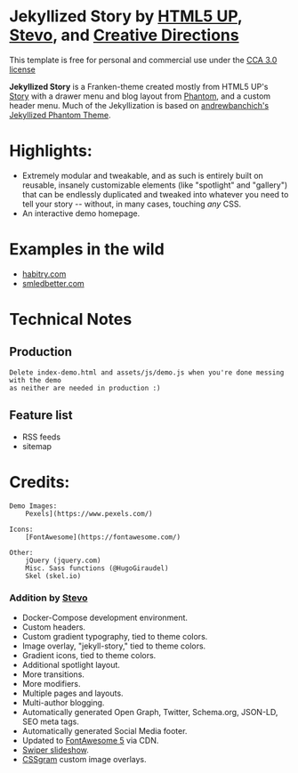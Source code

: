 # Jekyllized Story by [HTML5 UP](https://html5up.net/story), [Stevo](https://github.com/smledbetter), and [Creative Directions](https://creativedirections.work)
This template is free for personal and commercial use under the [CCA 3.0 license](LICENSE.md)

**Jekyllized Story** is a Franken-theme created mostly from HTML5 UP's [Story](https://html5up.net/story) with a drawer menu and blog layout from [Phantom](https://html5up.net/phantom), and a custom header menu. Much of the Jekyllization is based on [andrewbanchich's Jekyllized Phantom Theme](https://github.com/andrewbanchich/phantom-jekyll-theme).

# Highlights:
- Extremely modular and tweakable, and as such is entirely
built on reusable, insanely customizable elements (like "spotlight" and "gallery") that
can be endlessly duplicated and tweaked into whatever you need to tell your story --
without, in many cases, touching *any* CSS.
- An interactive demo homepage.


# Examples in the wild
- [habitry.com](https://habitry.com)
- [smledbetter.com](https://smledbetter.com)

# Technical Notes
## Production
	Delete index-demo.html and assets/js/demo.js when you're done messing with the demo
	as neither are needed in production :)
## Feature list
* RSS feeds
* sitemap


# Credits:

	Demo Images:
		Pexels](https://www.pexels.com/)

	Icons:
		[FontAwesome](https://fontawesome.com/)

	Other:
		jQuery (jquery.com)
		Misc. Sass functions (@HugoGiraudel)
		Skel (skel.io)

### Addition by [Stevo](https://github.com/smledbetter)
- Docker-Compose development environment.
- Custom headers.
- Custom gradient typography, tied to theme colors.
- Image overlay, "jekyll-story," tied to theme colors.
- Gradient icons, tied to theme colors.
- Additional spotlight layout.
- More transitions.
- More modifiers.
- Multiple pages and layouts.
- Multi-author blogging.
- Automatically generated Open Graph, Twitter, Schema.org, JSON-LD, SEO meta tags.
- Automatically generated Social Media footer.
- Updated to [FontAwesome 5](https://fontawesome.com/) via CDN.
- [Swiper slideshow](http://idangero.us/swiper/).
- [CSSgram](https://una.im/CSSgram/) custom image overlays.
